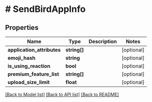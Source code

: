 # # SendBirdAppInfo

## Properties

Name | Type | Description | Notes
------------ | ------------- | ------------- | -------------
**application_attributes** | **string[]** |  | [optional]
**emoji_hash** | **string** |  | [optional]
**is_using_reaction** | **bool** |  | [optional]
**premium_feature_list** | **string[]** |  | [optional]
**upload_size_limit** | **float** |  | [optional]

[[Back to Model list]](../../README.md#models) [[Back to API list]](../../README.md#endpoints) [[Back to README]](../../README.md)
